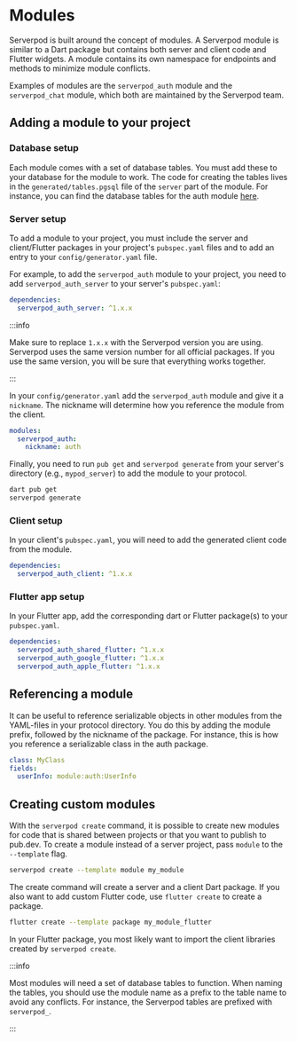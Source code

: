 # Modules

Serverpod is built around the concept of modules. A Serverpod module is similar to a Dart package but contains both server and client code and Flutter widgets. A module contains its own namespace for endpoints and methods to minimize module conflicts.

Examples of modules are the `serverpod_auth` module and the `serverpod_chat` module, which both are maintained by the Serverpod team.

## Adding a module to your project

### Database setup

Each module comes with a set of database tables. You must add these to your database for the module to work. The code for creating the tables lives in the `generated/tables.pgsql` file of the `server` part of the module. For instance, you can find the database tables for the auth module [here](https://github.com/serverpod/serverpod/blob/main/modules/serverpod_auth/serverpod_auth_server/generated/tables.pgsql).

### Server setup

To add a module to your project, you must include the server and client/Flutter packages in your project's `pubspec.yaml` files and to add an entry to your `config/generator.yaml` file.

For example, to add the `serverpod_auth` module to your project, you need to add `serverpod_auth_server` to your server's `pubspec.yaml`:

```yaml
dependencies:
  serverpod_auth_server: ^1.x.x
```

:::info

Make sure to replace `1.x.x` with the Serverpod version you are using. Serverpod uses the same version number for all official packages. If you use the same version, you will be sure that everything works together.

:::

In your `config/generator.yaml` add the `serverpod_auth` module and give it a `nickname`. The nickname will determine how you reference the module from the client.

```yaml
modules:
  serverpod_auth:
    nickname: auth
```

Finally, you need to run `pub get` and `serverpod generate` from your server's directory (e.g., `mypod_server`) to add the module to your protocol.

```bash
dart pub get
serverpod generate
```

### Client setup

In your client's `pubspec.yaml`, you will need to add the generated client code from the module.

```yaml
dependencies:
  serverpod_auth_client: ^1.x.x
```

### Flutter app setup

In your Flutter app, add the corresponding dart or Flutter package(s) to your `pubspec.yaml`.

```yaml
dependencies:
  serverpod_auth_shared_flutter: ^1.x.x
  serverpod_auth_google_flutter: ^1.x.x
  serverpod_auth_apple_flutter: ^1.x.x
```

## Referencing a module

It can be useful to reference serializable objects in other modules from the YAML-files in your protocol directory. You do this by adding the module prefix, followed by the nickname of the package. For instance, this is how you reference a serializable class in the auth package.

```yaml
class: MyClass
fields:
  userInfo: module:auth:UserInfo
```

## Creating custom modules

With the `serverpod create` command, it is possible to create new modules for code that is shared between projects or that you want to publish to pub.dev. To create a module instead of a server project, pass `module` to the `--template` flag.

```bash
serverpod create --template module my_module
```

The create command will create a server and a client Dart package. If you also want to add custom Flutter code, use `flutter create` to create a package.

```bash
flutter create --template package my_module_flutter
```

In your Flutter package, you most likely want to import the client libraries created by `serverpod create`.

:::info

Most modules will need a set of database tables to function. When naming the tables, you should use the module name as a prefix to the table name to avoid any conflicts. For instance, the Serverpod tables are prefixed with `serverpod_`.

:::
